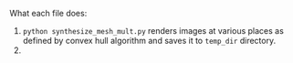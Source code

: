 What each file does:

1. `python synthesize_mesh_mult.py` renders images at various places as defined by convex hull algorithm and saves it to `temp_dir` directory.
2.

